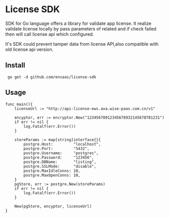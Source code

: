 # License SDK

SDK for Go language offers a library for validate app license. It realize validate license locally by pass parameters of related and 
if check failed then will call license api which configured.

It's SDK could prevent tamper data from license API,also compatible with old license api version.

## Install

```
 go get -d github.com/ensaas/license-sdk
```

## Usage

```
func main(){
    licenseUrl := "http://api-license-ews.axa.wise-paas.com.cn/v1"
    
    encyptor, err := encryptor.New("12345678912345678932145678781231")
    if err != nil {
        log.Fatalf(err.Error())
    }

    storeParams := map[string]interface{}{
        postgre.Host:         "localhost",
        postgre.Port:         "5432",
        postgre.Username:     "postgres",
        postgre.Password:     "123456",
        postgre.DBName:       "listing",
        postgre.SSLMode:      "disable",
        postgre.MaxIdleConns: 10,
        postgre.MaxOpenConns: 10,
    }
    pgStore, err := postgre.New(storeParams)
    if err != nil {
        log.Fatalf(err.Error())
    }

    New(pgStore, encyptor, licenseUrl)
}
```


